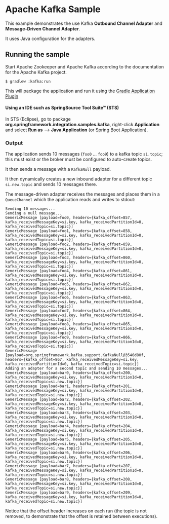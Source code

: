Apache Kafka Sample
==============

This example demonstrates the use Kafka **Outbound Channel Adapter** and **Message-Driven Channel Adapter**.

It uses Java configuration for the adapters.

## Running the sample

Start Apache Zookeeper and Apache Kafka according to the documentation for the Apache Kafka project.

    $ gradlew :kafka:run

This will package the application and run it using the [Gradle Application Plugin](https://www.gradle.org/docs/current/userguide/application_plugin.html)

#### Using an IDE such as SpringSource Tool Suite™ (STS)

In STS (Eclipse), go to package **org.springframework.integration.samples.kafka**, right-click **Application** and select **Run as** --> **Java Application** (or Spring Boot Application).

### Output

The application sends 10 messages (`foo0` ... `foo9`) to a kafka topic `si.topic`; this must exist or the broker must be configured to auto-create topics.

It then sends a message with a `KafkaNull` payload.

It then dynamically creates a new inbound adapter for a different topic `si.new.topic` and sends 10 messages there.

The message-driven adapter receives the messages and places them in a `QueueChannel` which the application reads and
writes to stdout:

    Sending 10 messages...
    Sending a null message...
    GenericMessage [payload=foo0, headers={kafka_offset=857, kafka_receivedMessageKey=si.key, kafka_receivedPartitionId=0, kafka_receivedTopic=si.topic}]
    GenericMessage [payload=foo1, headers={kafka_offset=858, kafka_receivedMessageKey=si.key, kafka_receivedPartitionId=0, kafka_receivedTopic=si.topic}]
    GenericMessage [payload=foo2, headers={kafka_offset=859, kafka_receivedMessageKey=si.key, kafka_receivedPartitionId=0, kafka_receivedTopic=si.topic}]
    GenericMessage [payload=foo3, headers={kafka_offset=860, kafka_receivedMessageKey=si.key, kafka_receivedPartitionId=0, kafka_receivedTopic=si.topic}]
    GenericMessage [payload=foo4, headers={kafka_offset=861, kafka_receivedMessageKey=si.key, kafka_receivedPartitionId=0, kafka_receivedTopic=si.topic}]
    GenericMessage [payload=foo5, headers={kafka_offset=862, kafka_receivedMessageKey=si.key, kafka_receivedPartitionId=0, kafka_receivedTopic=si.topic}]
    GenericMessage [payload=foo6, headers={kafka_offset=863, kafka_receivedMessageKey=si.key, kafka_receivedPartitionId=0, kafka_receivedTopic=si.topic}]
    GenericMessage [payload=foo7, headers={kafka_offset=864, kafka_receivedMessageKey=si.key, kafka_receivedPartitionId=0, kafka_receivedTopic=si.topic}]
    GenericMessage [payload=foo8, headers={kafka_offset=865, kafka_receivedMessageKey=si.key, kafka_receivedPartitionId=0, kafka_receivedTopic=si.topic}]
    GenericMessage [payload=foo9, headers={kafka_offset=866, kafka_receivedMessageKey=si.key, kafka_receivedPartitionId=0, kafka_receivedTopic=si.topic}]
    GenericMessage [payload=org.springframework.kafka.support.KafkaNull@3546d80f, headers={kafka_offset=867, kafka_receivedMessageKey=si.key, kafka_receivedPartitionId=0, kafka_receivedTopic=si.topic}]
    Adding an adapter for a second topic and sending 10 messages...
    GenericMessage [payload=bar0, headers={kafka_offset=200, kafka_receivedMessageKey=si.key, kafka_receivedPartitionId=0, kafka_receivedTopic=si.new.topic}]
    GenericMessage [payload=bar1, headers={kafka_offset=201, kafka_receivedMessageKey=si.key, kafka_receivedPartitionId=0, kafka_receivedTopic=si.new.topic}]
    GenericMessage [payload=bar2, headers={kafka_offset=202, kafka_receivedMessageKey=si.key, kafka_receivedPartitionId=0, kafka_receivedTopic=si.new.topic}]
    GenericMessage [payload=bar3, headers={kafka_offset=203, kafka_receivedMessageKey=si.key, kafka_receivedPartitionId=0, kafka_receivedTopic=si.new.topic}]
    GenericMessage [payload=bar4, headers={kafka_offset=204, kafka_receivedMessageKey=si.key, kafka_receivedPartitionId=0, kafka_receivedTopic=si.new.topic}]
    GenericMessage [payload=bar5, headers={kafka_offset=205, kafka_receivedMessageKey=si.key, kafka_receivedPartitionId=0, kafka_receivedTopic=si.new.topic}]
    GenericMessage [payload=bar6, headers={kafka_offset=206, kafka_receivedMessageKey=si.key, kafka_receivedPartitionId=0, kafka_receivedTopic=si.new.topic}]
    GenericMessage [payload=bar7, headers={kafka_offset=207, kafka_receivedMessageKey=si.key, kafka_receivedPartitionId=0, kafka_receivedTopic=si.new.topic}]
    GenericMessage [payload=bar8, headers={kafka_offset=208, kafka_receivedMessageKey=si.key, kafka_receivedPartitionId=0, kafka_receivedTopic=si.new.topic}]
    GenericMessage [payload=bar9, headers={kafka_offset=209, kafka_receivedMessageKey=si.key, kafka_receivedPartitionId=0, kafka_receivedTopic=si.new.topic}]

Notice that the offset header increases on each run (the topic is not removed, to demonstrate that the offset is retained
between executions).
